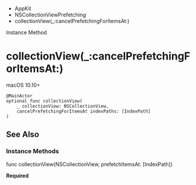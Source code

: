 

- AppKit
- NSCollectionViewPrefetching
-  collectionView(\_:cancelPrefetchingForItemsAt:) 

Instance Method

# collectionView(\_:cancelPrefetchingForItemsAt:)

macOS 10.10+

``` source
@MainActor
optional func collectionView(
    _ collectionView: NSCollectionView,
    cancelPrefetchingForItemsAt indexPaths: [IndexPath]
)
```

## See Also

### Instance Methods

func collectionView(NSCollectionView, prefetchItemsAt: [IndexPath])

**Required**

